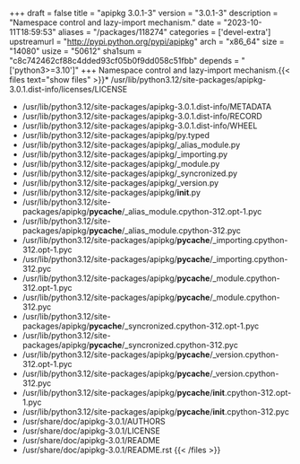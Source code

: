 +++
draft = false
title = "apipkg 3.0.1-3"
version = "3.0.1-3"
description = "Namespace control and lazy-import mechanism."
date = "2023-10-11T18:59:53"
aliases = "/packages/118274"
categories = ['devel-extra']
upstreamurl = "http://pypi.python.org/pypi/apipkg"
arch = "x86_64"
size = "14080"
usize = "50612"
sha1sum = "c8c742462cf88c4dded93cf05b0f9dd058c51fbb"
depends = "['python3>=3.10']"
+++
Namespace control and lazy-import mechanism.{{< files text="show files" >}}* /usr/lib/python3.12/site-packages/apipkg-3.0.1.dist-info/licenses/LICENSE
* /usr/lib/python3.12/site-packages/apipkg-3.0.1.dist-info/METADATA
* /usr/lib/python3.12/site-packages/apipkg-3.0.1.dist-info/RECORD
* /usr/lib/python3.12/site-packages/apipkg-3.0.1.dist-info/WHEEL
* /usr/lib/python3.12/site-packages/apipkg/py.typed
* /usr/lib/python3.12/site-packages/apipkg/_alias_module.py
* /usr/lib/python3.12/site-packages/apipkg/_importing.py
* /usr/lib/python3.12/site-packages/apipkg/_module.py
* /usr/lib/python3.12/site-packages/apipkg/_syncronized.py
* /usr/lib/python3.12/site-packages/apipkg/_version.py
* /usr/lib/python3.12/site-packages/apipkg/__init__.py
* /usr/lib/python3.12/site-packages/apipkg/__pycache__/_alias_module.cpython-312.opt-1.pyc
* /usr/lib/python3.12/site-packages/apipkg/__pycache__/_alias_module.cpython-312.pyc
* /usr/lib/python3.12/site-packages/apipkg/__pycache__/_importing.cpython-312.opt-1.pyc
* /usr/lib/python3.12/site-packages/apipkg/__pycache__/_importing.cpython-312.pyc
* /usr/lib/python3.12/site-packages/apipkg/__pycache__/_module.cpython-312.opt-1.pyc
* /usr/lib/python3.12/site-packages/apipkg/__pycache__/_module.cpython-312.pyc
* /usr/lib/python3.12/site-packages/apipkg/__pycache__/_syncronized.cpython-312.opt-1.pyc
* /usr/lib/python3.12/site-packages/apipkg/__pycache__/_syncronized.cpython-312.pyc
* /usr/lib/python3.12/site-packages/apipkg/__pycache__/_version.cpython-312.opt-1.pyc
* /usr/lib/python3.12/site-packages/apipkg/__pycache__/_version.cpython-312.pyc
* /usr/lib/python3.12/site-packages/apipkg/__pycache__/__init__.cpython-312.opt-1.pyc
* /usr/lib/python3.12/site-packages/apipkg/__pycache__/__init__.cpython-312.pyc
* /usr/share/doc/apipkg-3.0.1/AUTHORS
* /usr/share/doc/apipkg-3.0.1/LICENSE
* /usr/share/doc/apipkg-3.0.1/README
* /usr/share/doc/apipkg-3.0.1/README.rst
{{< /files >}}